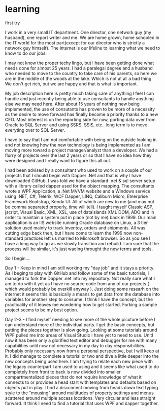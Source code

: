 # learning
first try

I work in a very small IT department. One director, one network guy (my husband), one report writer and me. We are home grown, home schooled in the IT world for the most part(except for our director who is strictly a network guy himself). The internet is our lifeline to learning what we need to know to do our jobs. 

I may not know the proper techy lingo, but I have been getting done what needs done for almost 25 years. I had a paralegal degree and a husband who needed to move to the country to take care of his parents, so here we are in the middle of the woods at the lake. Which is not at all a bad thing. We don't get rich, but we are happy and that is what is important.

My job description here is pretty much taking care of anything I feel I can handle and just recently being able to use consultants to handle anything else we may need here. After about 15 years of nothing new being implemented, the use of consutants has proven to be more of a necessity as the desire to move forward has finally become a priority thanks to a new CFO. Most interest is on the reporting side for now, porting data over from Oracle to SQL Server and using SSRS, SSIS, etc...long term is to move everyting over to SQL Server.

I have to say that I am not comfortable with being on the outside looking in and not knowing how the new technology is being implemented as I am moving more toward a project manager/analyst than a developer. We had a flurry of projects over the last 2 years or so that I have no idea how they were designed and I really want to figure this all out.

I had been advised by a consultant who used to work on a couple of our projects that I should begin with Dapper .Net and that is why I have downloaded GitHub. I was told we have a standard .net & sql server setup with a library called dapper used for the object mapping. The consultants wrote a WPF Application, a .Net MVVM website and a Windows service using .NET, C#, Telerik, WCF Dapper, LINQ, Caliburn Micro, Etnerprise Framework Bootstrap, Kendo UI. All of which are new to me (and may not be comma separated properly, time will tell). I taught myself Classic ASP, jscript, Visual Basic, XML, XSL, use of dataIslands  XML DOM, ADO and  in order to maintain a system put in place (not by me) back in 1999. Our main application is an IIS website running Oracle database on Linux, a 3 tier solution used mainly to track inventoy, orders and shipments.  All was cutting edge back then, but I have come to learn the 1999 now non-standard practices left us married to Microsoft browser. So as you see I have a long way to go as we slowly transition and rebuild. I am sure that the process will be similar, it's just wading throught the new terms and tools.

So I begin....

Day 1 - Keep in mind I am still working my "day job" and it stays a priority. As I beging to play with GitHub and follow some of the basic tutorials, I managed to fork the Dapper .net into my repository. Not really sure what I am to do with it yet as I have no source code from any of our projects ( which would probably be overkill anyway ). Just doing some researh on the internet it seems this is basically a means to get data from the database into variables for another step to consume. I think I have the concept, but the practicality of it leaves me wondering how to get started. Forking a sample project seems to be my best option. 

Day 2-3 - I find myself needing to see more of the whole picuture before I can understand more of the individual parts. I get the basic concepts, but putting the pieces together is slow going. Looking at some tutorials around WPF pulled me into areas of Visual Studio I have yet to need to use. Unitl now it has been only a glorified text editor and debugger for me with many capabilities until now not necessary in my day to day responsibilities. Probably only necessary now from a personal perspective, but I will keep at it. I did manage to complete a tutorial or two and dive a little deeper into the new concepts being used here. I am trying to relate each new piece with the legacy counterpart I am used to using and it seems like what used to do completely from front to back is now divided into smaller compartmentalized pieces that do not require knowledge of what it connects to or provides a head start with templates and defaults based on objects put in play. I find a disconnect moving from heads down text typing style to the "mousing" around multitudes of property settings and menus scattered around multiple access locations. Very circular and less straight forward. It think I need to find a tutorial that uses WPF and dapper together.
